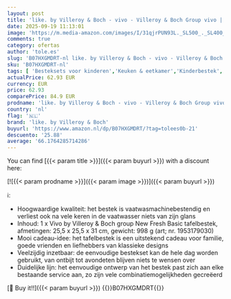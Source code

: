 ```yaml
---
layout: post
title: 'like. by Villeroy & Boch - vivo - Villeroy & Boch Group vivo | Villeroy & Boch Group New Fresh Basic Bestekcassete 24-delig'
date: 2025-09-19 11:13:01
image: 'https://m.media-amazon.com/images/I/31qjrPUN93L._SL500_._SL400_.jpg'
comments: true
category: ofertas
author: 'tole.es'
slug: 'B07HXGMDRT-nl like. by Villeroy & Boch - vivo - Villeroy & Boch Group...'
sku: 'B07HXGMDRT-nl'
tags: [ 'Besteksets voor kinderen','Keuken & eetkamer','Kinderbestek','Kinderservies','Serviesgoed','Wonen & keuken','like. by villeroy & boch','🇳🇱', ]
actualPrice: 62.93 EUR
currency: EUR
price: 62.93
comparePrice: 84.9 EUR
prodname: 'like. by Villeroy & Boch - vivo - Villeroy & Boch Group vivo | Villeroy & Boch Group New Fresh Basic Bestekcassete 24-delig'
country: 'nl'
flag: '🇳🇱'
brand: 'like. by Villeroy & Boch'
buyurl: 'https://www.amazon.nl/dp/B07HXGMDRT/?tag=tolees0b-21'
descuento: '25.88'
average: '66.1764285714286'
---
```


You can find [{{< param title >}}]({{< param buyurl >}}) with a discount here:

[![{{< param prodname >}}]({{< param image >}})]({{< param buyurl >}})

ℹ️:

- Hoogwaardige kwaliteit: het bestek is vaatwasmachinebestendig en verliest ook na vele keren in de vaatwasser niets van zijn glans
- Inhoud: 1 x Vivo by Villeroy & Boch group New Fresh Basic tafelbestek, afmetingen: 25,5 x 25,5 x 31 cm, gewicht: 998 g (art; nr. 1953179030)
- Mooi cadeau-idee: het tafelbestek is een uitstekend cadeau voor familie, goede vrienden en liefhebbers van klassieke designs
- Veelzijdig inzetbaar: de eenvoudige bestekset kan de hele dag worden gebruikt, van ontbijt tot avondeten blijven niets te wensen over
- Duidelijke lijn: het eenvoudige ontwerp van het bestek past zich aan elke bestaande service aan, zo zijn vele combinatiemogelijkheden gecreëerd

[🛒 Buy it!!]({{< param buyurl >}})
{{<world>}}B07HXGMDRT{{</world>}}
